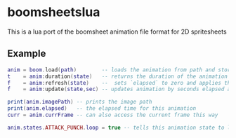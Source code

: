 # boomsheetslua
This is a lua port of the boomsheet animation file format for 2D spritesheets

## Example
```lua
anim = boom.load(path)        -- loads the animation from path and stores it in the anim table
t    = anim:duration(state)   -- returns the duration of the animation state in seconds
f    = anim:refresh(state)    --  sets `elapsed` to zero and applies the first frame from that state
f    = anim:update(state,sec) -- updates animation by seconds elapsed and returns the frame

print(anim.imagePath) -- prints the image path
print(anim.elapsed)   -- the elapsed time for this animation
curr = anim.currFrame -- can also access the current frame this way

anim.states.ATTACK_PUNCH.loop = true -- tells this animation state to loop (default false)
```